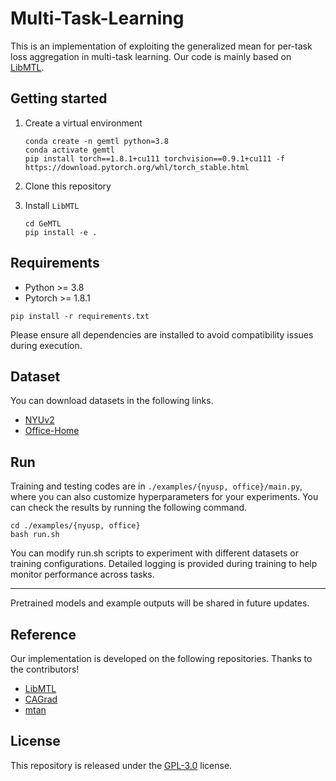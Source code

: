 # Multi-Task-Learning

This is an implementation of exploiting the generalized mean for per-task loss aggregation in multi-task learning.
Our code is mainly based on [LibMTL](https://github.com/median-research-group/LibMTL?tab=readme-ov-file).

## Getting started

1. Create a virtual environment
   
   ```shell
   conda create -n gemtl python=3.8
   conda activate gemtl
   pip install torch==1.8.1+cu111 torchvision==0.9.1+cu111 -f https://download.pytorch.org/whl/torch_stable.html
   ```

2. Clone this repository

3. Install `LibMTL`
   
   ```shell
   cd GeMTL
   pip install -e .
   ```

## Requirements

- Python >= 3.8
- Pytorch >= 1.8.1

```shell
pip install -r requirements.txt
```
Please ensure all dependencies are installed to avoid compatibility issues during execution.


## Dataset

You can download datasets in the following links.
- [NYUv2](https://github.com/lorenmt/mtan)  
- [Office-Home](https://www.hemanthdv.org/officeHomeDataset.html)


## Run

Training and testing codes are in `./examples/{nyusp, office}/main.py`, where you can also customize hyperparameters for your experiments.
You can check the results by running the following command.


```shell
cd ./examples/{nyusp, office}
bash run.sh
```
You can modify run.sh scripts to experiment with different datasets or training configurations.
Detailed logging is provided during training to help monitor performance across tasks.

---
Pretrained models and example outputs will be shared in future updates.

## Reference

Our implementation is developed on the following repositories. Thanks to the contributors!
- [LibMTL](https://github.com/median-research-group/LibMTL?tab=readme-ov-file)  
- [CAGrad](https://github.com/Cranial-XIX/CAGrad)  
- [mtan](https://github.com/lorenmt/mtan)


## License

This repository is released under the [GPL-3.0](./LICENSE) license.
